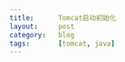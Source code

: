 ```yaml
---
title:      Tomcat启动初始化
layout:     post
category:   blog
tags:       [tomcat, java]
---
```


